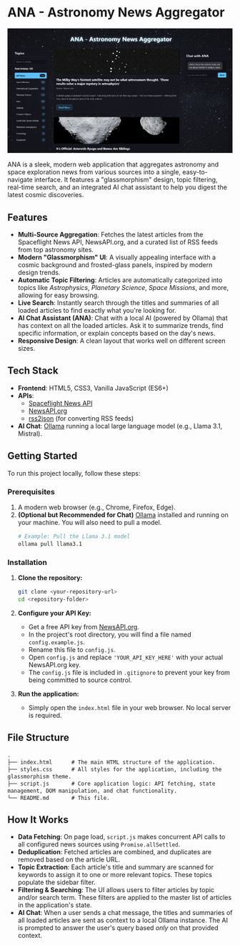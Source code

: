 # ANA - Astronomy News Aggregator

![ANA Screenshot](Screenshot%202025-08-19%20222859.png)

ANA is a sleek, modern web application that aggregates astronomy and space exploration news from various sources into a single, easy-to-navigate interface. It features a "glassmorphism" design, topic filtering, real-time search, and an integrated AI chat assistant to help you digest the latest cosmic discoveries.

## Features

-   **Multi-Source Aggregation**: Fetches the latest articles from the Spaceflight News API, NewsAPI.org, and a curated list of RSS feeds from top astronomy sites.
-   **Modern "Glassmorphism" UI**: A visually appealing interface with a cosmic background and frosted-glass panels, inspired by modern design trends.
-   **Automatic Topic Filtering**: Articles are automatically categorized into topics like *Astrophysics*, *Planetary Science*, *Space Missions*, and more, allowing for easy browsing.
-   **Live Search**: Instantly search through the titles and summaries of all loaded articles to find exactly what you're looking for.
-   **AI Chat Assistant (ANA)**: Chat with a local AI (powered by Ollama) that has context on all the loaded articles. Ask it to summarize trends, find specific information, or explain concepts based on the day's news.
-   **Responsive Design**: A clean layout that works well on different screen sizes.

## Tech Stack

-   **Frontend**: HTML5, CSS3, Vanilla JavaScript (ES6+)
-   **APIs**:
    -   [Spaceflight News API](https://api.spaceflightnewsapi.net/v4/documentation)
    -   [NewsAPI.org](https://newsapi.org/)
    -   [rss2json](https://rss2json.com/) (for converting RSS feeds)
-   **AI Chat**: [Ollama](https://ollama.com/) running a local large language model (e.g., Llama 3.1, Mistral).

## Getting Started

To run this project locally, follow these steps:

### Prerequisites

1.  A modern web browser (e.g., Chrome, Firefox, Edge).
2.  **(Optional but Recommended for Chat)** [Ollama](https://ollama.com/) installed and running on your machine. You will also need to pull a model.
    ```sh
    # Example: Pull the Llama 3.1 model
    ollama pull llama3.1
    ```

### Installation

1.  **Clone the repository:**
    ```sh
    git clone <your-repository-url>
    cd <repository-folder>
    ```

2.  **Configure your API Key:**
    -   Get a free API key from [NewsAPI.org](https://newsapi.org/).
    -   In the project's root directory, you will find a file named `config.example.js`.
    -   Rename this file to `config.js`.
    -   Open `config.js` and replace `'YOUR_API_KEY_HERE'` with your actual NewsAPI.org key.
    -   The `config.js` file is included in `.gitignore` to prevent your key from being committed to source control.

3.  **Run the application:**
    -   Simply open the `index.html` file in your web browser. No local server is required.

## File Structure

```
.
├── index.html      # The main HTML structure of the application.
├── styles.css      # All styles for the application, including the glassmorphism theme.
├── script.js       # Core application logic: API fetching, state management, DOM manipulation, and chat functionality.
└── README.md       # This file.
```

## How It Works

-   **Data Fetching**: On page load, `script.js` makes concurrent API calls to all configured news sources using `Promise.allSettled`.
-   **Deduplication**: Fetched articles are combined, and duplicates are removed based on the article URL.
-   **Topic Extraction**: Each article's title and summary are scanned for keywords to assign it to one or more relevant topics. These topics populate the sidebar filter.
-   **Filtering & Searching**: The UI allows users to filter articles by topic and/or search term. These filters are applied to the master list of articles in the application's state.
-   **AI Chat**: When a user sends a chat message, the titles and summaries of all loaded articles are sent as context to a local Ollama instance. The AI is prompted to answer the user's query based *only* on that provided context.
